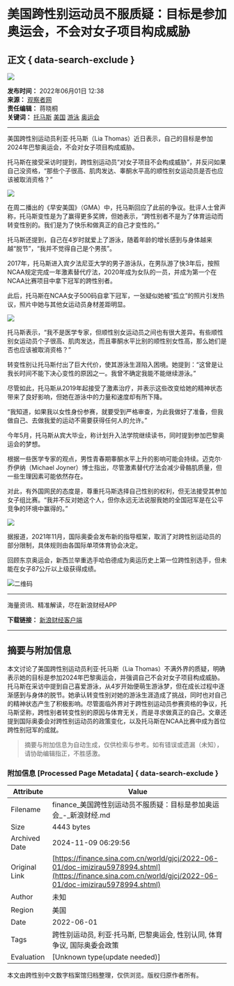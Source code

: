 # 美国跨性别运动员不服质疑：目标是参加奥运会，不会对女子项目构成威胁

## 正文 { data-search-exclude }


![](https://beacon.sina.com.cn/a.gif?noScript)

**发布时间：** 2022年06月01日 12:38  
**来源：** [观察者网](https://www.toutiao.com/i7104126316143706656)  
**责任编辑：** 蒋晓桐  
**关键词：** [托马斯](http://tags.finance.sina.com.cn/托马斯) [美国](http://tags.finance.sina.com.cn/美国) [游泳](http://tags.finance.sina.com.cn/游泳) [奥运会](http://tags.finance.sina.com.cn/奥运会)

---

美国跨性别运动员利亚·托马斯（Lia Thomas）近日表示，自己的目标是参加2024年巴黎奥运会，不会对女子项目构成威胁。

托马斯在接受采访时提到，跨性别运动员“对女子项目不会构成威胁”，并反问如果自己没资格，“那些个子很高、肌肉发达、睾酮水平高的顺性别女运动员是否也应该被取消资格？”

![](https://n.sinaimg.cn/sinakd20220601s/199/w640h359/20220601/aecf-2cde6ff1527dba12eba1105fd0ad3da7.jpg)

在周二播出的《早安美国》（GMA）中，托马斯回应了此前的争议。批评人士曾声称，托马斯变性是为了赢得更多奖牌，但她表示，“跨性别者不是为了体育运动而转变性别的。我们是为了快乐和做真正的自己才变性的。”

托马斯还提到，自己在4岁时就爱上了游泳，随着年龄的增长感到与身体越来越“脱节”，“我并不觉得自己是个男孩”。

2017年，托马斯进入宾夕法尼亚大学的男子游泳队，在男队游了快3年后，按照NCAA规定完成一年激素替代疗法，2020年成为女队的一员，并成为第一个在NCAA比赛项目中拿下冠军的跨性别者。

此后，托马斯在NCAA女子500码自拿下冠军，一张疑似她被“孤立”的照片引发热议，照片中她与其他女运动员身材差距明显。

![](https://n.sinaimg.cn/sinakd20220601s/199/w640h359/20220601/b756-71b3e142a5ffb11ffc84b6e1469c9744.png)

托马斯表示，“我不是医学专家，但顺性别女运动员之间也有很大差异。有些顺性别女运动员个子很高、肌肉发达，而且睾酮水平比别的顺性别女性高，那么她们是否也应该被取消资格？”

转变性别让托马斯付出了巨大代价，使其游泳生涯陷入困境。她提到：“这曾是让我长时间不能下决心变性的原因之一。我曾不确定我能不能继续游泳。”

尽管如此，托马斯从2019年起接受了激素治疗，并表示这些改变给她的精神状态带来了良好影响，但她在游泳中的力量和速度却有所下降。

“我知道，如果我以女性身份参赛，就要受到严格审查，为此我做好了准备，但我做自己、去做我爱的运动不需要获得任何人的允许。”

今年5月，托马斯从宾大毕业，称计划升入法学院继续读书，同时提到参加巴黎奥运会的梦想。

根据一些医学专家的观点，男性青春期睾酮水平上升的影响可能会持续。迈克尔·乔伊纳（Michael Joyner）博士指出，尽管激素替代疗法会减少骨骼肌质量，但一些生理因素可能依然存在。

对此，有外国网民的态度是，尊重托马斯选择自己性别的权利，但无法接受其参加女子组比赛。“我并不反对她这个人，但你永远无法说服我她的全国冠军是在公平竞争的环境中赢得的。”

![](https://n.sinaimg.cn/sinakd20220601s/12/w537h275/20220601/80f0-8804b9af7002cb7cb2a1ee9d0ada8511.jpg)

据报道，2021年11月，国际奥委会发布新的指导框架，取消了对跨性别运动员的部分限制，具体规则由各国际单项体育协会决定。

回顾东京奥运会，新西兰举重选手哈伯德成为奥运历史上第一位跨性别选手，但未能在女子87公斤以上级获得成绩。

![二维码](http://qr.weibo.cn/inf/gen?api_key=bdccdb65d34320c10b65cdf6c3503a53&data=https%3A%2F%2Ffinance.sina.cn%2Fapp%2FQRtoSFA.shtml%3Fsudatrackvalue%3Dcaitou_inQRcode_PcBottom%26schema%3Dtype%253D100%26docid%3Dmizirau5978994%26sinaglobal%3D169.233.125.50_1731133771.323109&datetime=nocheck&level=H&output_type=img&redirect=0&size=100&type=url&sign=e6d65d5c8a6d79dfcb8304572e470562)

--- 

海量资讯、精准解读，尽在新浪财经APP

**下载链接：** [新浪财经客户端](https://finance.sina.com.cn/mobile/comfinanceweb.shtml?source=caishou02) 

---

## 摘要与附加信息

<!-- tcd_abstract -->
本文讨论了美国跨性别运动员利亚·托马斯（Lia Thomas）不满外界的质疑，明确表示她的目标是参加2024年巴黎奥运会，并强调自己不会对女子项目构成威胁。托马斯在采访中提到自己喜爱游泳，从4岁开始便萌生游泳梦，但在成长过程中逐渐感到与身体的脱节。她承认转变性别对她的游泳生涯造成了挑战，同时也对自己的精神状态产生了积极影响。尽管面临外界对于跨性别运动员参赛资格的争议，托马斯坚称，跨性别者转变性别的原因与体育无关，而是寻求做真正的自己。文章还提到国际奥委会对跨性别运动员的政策变化，以及托马斯在NCAA比赛中成为首位跨性别冠军的成就。
<!-- tcd_abstract_end -->

> 摘要与附加信息为自动生成，仅供检索与参考。如有错误或遗漏（未知），请协助编辑指正，不胜感激。

### 附加信息 [Processed Page Metadata] { data-search-exclude }

| Attribute       | Value                                  |
|-----------------|----------------------------------------|
| Filename        | finance_美国跨性别运动员不服质疑：目标是参加奥运会_-_新浪财经.md                             |
| Size            | 4443 bytes                           |
| Archived Date   | 2024-11-09 06:29:56                             |
| Original Link   | [https://finance.sina.com.cn/world/gjcj/2022-06-01/doc-imizirau5978994.shtml](https://finance.sina.com.cn/world/gjcj/2022-06-01/doc-imizirau5978994.shtml)                       |
| Author          | 未知                               |
| Region          | 美国                               |
| Date            | 2022-06-01                                 |
| Tags            | 跨性别运动员, 利亚·托马斯, 巴黎奥运会, 性别认同, 体育争议, 国际奥委会政策                                 |
| Evaluation            | [Unknown type(update needed)]                                 |
<!-- tcd_table_end -->

本文由跨性别中文数字档案馆归档整理，仅供浏览。版权归原作者所有。
